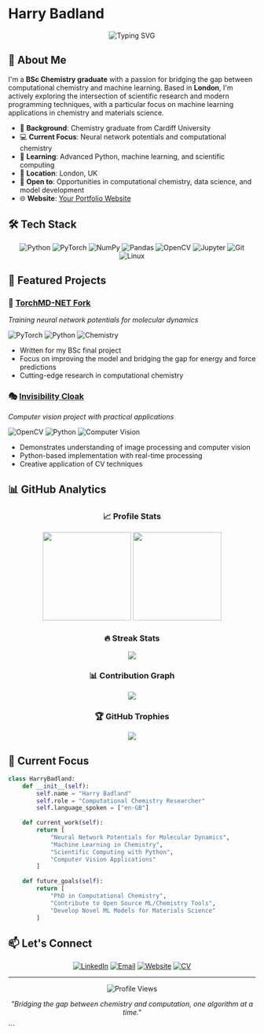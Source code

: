 # Harry Badland

<div align="center">
  
![Typing SVG](https://readme-typing-svg.herokuapp.com?font=Fira+Code&pause=1000&color=F70000&center=true&vCenter=true&width=435&lines=BSc+Chemistry+Graduate;Machine+Learning+Enthusiast;Computational+Chemistry+Researcher;Neural+Network+Developer)

</div>

## 🧬 About Me

I'm a **BSc Chemistry graduate** with a passion for bridging the gap between computational chemistry and machine learning. Based in **London**, I'm actively exploring the intersection of scientific research and modern programming techniques, with a particular focus on machine learning applications in chemistry and materials science.

- 🔬 **Background**: Chemistry graduate from Cardiff University
- 💻 **Current Focus**: Neural network potentials and computational chemistry
- 🌱 **Learning**: Advanced Python, machine learning, and scientific computing
- 📍 **Location**: London, UK
- 💼 **Open to**: Opportunities in computational chemistry, data science, and model development
- 🌐 **Website**: [Your Portfolio Website](your-website-link-here)

## 🛠️ Tech Stack

<div align="center">

![Python](https://img.shields.io/badge/Python-3776AB?style=for-the-badge&logo=python&logoColor=white)
![PyTorch](https://img.shields.io/badge/PyTorch-EE4C2C?style=for-the-badge&logo=pytorch&logoColor=white)
![NumPy](https://img.shields.io/badge/NumPy-013243?style=for-the-badge&logo=numpy&logoColor=white)
![Pandas](https://img.shields.io/badge/Pandas-150458?style=for-the-badge&logo=pandas&logoColor=white)
![OpenCV](https://img.shields.io/badge/OpenCV-27338e?style=for-the-badge&logo=OpenCV&logoColor=white)
![Jupyter](https://img.shields.io/badge/Jupyter-F37626?style=for-the-badge&logo=jupyter&logoColor=white)
![Git](https://img.shields.io/badge/Git-F05032?style=for-the-badge&logo=git&logoColor=white)
![Linux](https://img.shields.io/badge/Linux-FCC624?style=for-the-badge&logo=linux&logoColor=black)

</div>

## 🚀 Featured Projects

### 🧠 [TorchMD-NET Fork](https://github.com/hbadland/torchmd-net)
*Training neural network potentials for molecular dynamics*

![PyTorch](https://img.shields.io/badge/PyTorch-EE4C2C?style=flat-square&logo=pytorch&logoColor=white)
![Python](https://img.shields.io/badge/Python-3776AB?style=flat-square&logo=python&logoColor=white)
![Chemistry](https://img.shields.io/badge/Chemistry-FF6B6B?style=flat-square&logo=atom&logoColor=white)

- Written for my BSc final project
- Focus on improving the model and bridging the gap for energy and force predictions
- Cutting-edge research in computational chemistry

### 🎭 [Invisibility Cloak](https://github.com/hbadland/invisibility-cloak)
*Computer vision project with practical applications*

![OpenCV](https://img.shields.io/badge/OpenCV-27338e?style=flat-square&logo=OpenCV&logoColor=white)
![Python](https://img.shields.io/badge/Python-3776AB?style=flat-square&logo=python&logoColor=white)
![Computer Vision](https://img.shields.io/badge/Computer_Vision-4CAF50?style=flat-square&logo=eye&logoColor=white)

- Demonstrates understanding of image processing and computer vision
- Python-based implementation with real-time processing
- Creative application of CV techniques

## 📊 GitHub Analytics

<div align="center">

### 📈 Profile Stats
<img height="180em" src="https://github-readme-stats.vercel.app/api?username=hbadland&show_icons=true&theme=radical&hide_border=true&count_private=true&include_all_commits=true"/>
<img height="180em" src="https://github-readme-stats.vercel.app/api/top-langs/?username=hbadland&layout=compact&theme=radical&hide_border=true&langs_count=8"/>

### 🔥 Streak Stats
<img src="https://github-readme-streak-stats.herokuapp.com/?user=hbadland&theme=radical&hide_border=true"/>

### 📊 Contribution Graph
<img src="https://github-readme-activity-graph.vercel.app/graph?username=hbadland&theme=redical&hide_border=true&area=true"/>

### 🏆 GitHub Trophies
<img src="https://github-profile-trophy.vercel.app/?username=hbadland&theme=radical&no-frame=true&no-bg=false&margin-w=4&row=1"/>

</div>

## 🎯 Current Focus

```python
class HarryBadland:
    def __init__(self):
        self.name = "Harry Badland"
        self.role = "Computational Chemistry Researcher"
        self.language_spoken = ["en-GB"]
        
    def current_work(self):
        return [
            "Neural Network Potentials for Molecular Dynamics",
            "Machine Learning in Chemistry",
            "Scientific Computing with Python",
            "Computer Vision Applications"
        ]
    
    def future_goals(self):
        return [
            "PhD in Computational Chemistry",
            "Contribute to Open Source ML/Chemistry Tools",
            "Develop Novel ML Models for Materials Science"
        ]
```

## 📫 Let's Connect

<div align="center">

[![LinkedIn](https://img.shields.io/badge/LinkedIn-0077B5?style=for-the-badge&logo=linkedin&logoColor=white)](https://www.linkedin.com/in/harry-badland-099517237/)
[![Email](https://img.shields.io/badge/Email-D14836?style=for-the-badge&logo=gmail&logoColor=white)](mailto:badlandh@icloud.com)
[![Website](https://img.shields.io/badge/Website-FF7139?style=for-the-badge&logo=firefox&logoColor=white)](your-website-link-here)
[![CV](https://img.shields.io/badge/CV-000000?style=for-the-badge&logo=read-the-docs&logoColor=white)](link-to-your-cv.pdf)

</div>

---

<div align="center">

![Profile Views](https://komarev.com/ghpvc/?username=hbadland&color=red&style=flat-square)

*"Bridging the gap between chemistry and computation, one algorithm at a time."*

</div>
```

